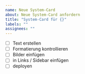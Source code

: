 ```yaml
---
name: Neue System-Card
about: Neue System-Card anfordern
title: "System-Card für {}"
labels: ""
assignees: ""
---
```


- [ ] Text erstellen
- [ ] Formatierung kontrollieren
- [ ] Bilder einfügen
- [ ] in Links / Sidebar einfügen
- [ ] deployen
